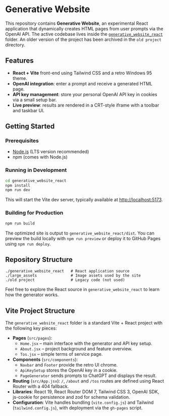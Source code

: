 # Generative Website

This repository contains **Generative Website**, an experimental React application that dynamically creates HTML pages from user prompts via the OpenAI API. The active codebase lives inside the [`generative_website_react`](generative_website_react/) folder. An older version of the project has been archived in the `old project` directory.

## Features

- **React + Vite** front-end using Tailwind CSS and a retro Windows 95 theme.
- **OpenAI integration**: enter a prompt and receive a generated HTML page.
- **API key management**: store your personal OpenAI API key in cookies via a small setup bar.
- **Live preview**: results are rendered in a CRT-style iframe with a toolbar and taskbar UI.

## Getting Started

### Prerequisites

- [Node.js](https://nodejs.org/) (LTS version recommended)
- npm (comes with Node.js)

### Running in Development

```bash
cd generative_website_react
npm install
npm run dev
```

This will start the Vite dev server, typically available at <http://localhost:5173>.

### Building for Production

```bash
npm run build
```

The optimized site is output to `generative_website_react/dist`. You can preview the build locally with `npm run preview` or deploy it to GitHub Pages using `npm run deploy`.

## Repository Structure

```
./generative_website_react   # React application source
./large_assets               # Image assets used by the site
./old project                # Legacy code (not used)
```

Feel free to explore the React source in `generative_website_react` to learn how the generator works.

## Vite Project Structure

The `generative_website_react` folder is a standard Vite + React project with the following key pieces:

- **Pages** (`src/pages`):
  - `Home.jsx` – main interface with the generator and API key setup.
  - `About.jsx` – project background and feature overview.
  - `Tos.jsx` – simple terms of service page.
- **Components** (`src/components`):
  - `Navbar` and `Footer` provide the retro UI chrome.
  - `ApiKeySetup` stores the OpenAI key in a cookie.
  - `PageGenerator` sends prompts to ChatGPT and displays the result.
- **Routing** (`src/App.jsx`): `/`, `/about` and `/tos` routes are defined using React Router with a 404 fallback.
- **Libraries**: React 19, React Router DOM 7, Tailwind CSS 3, OpenAI SDK, js-cookie for persistence and zod for schema validation.
- **Configuration**: Vite handles bundling (`vite.config.js`) and Tailwind (`tailwind.config.js`), with deployment via the `gh-pages` script.
